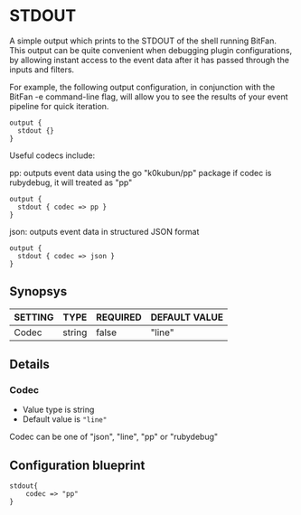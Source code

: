 # STDOUT
A simple output which prints to the STDOUT of the shell running BitFan. This output can be quite convenient when debugging plugin configurations, by allowing instant access to the event data after it has passed through the inputs and filters.

For example, the following output configuration, in conjunction with the BitFan -e command-line flag, will allow you to see the results of your event pipeline for quick iteration.
```
output {
  stdout {}
}
```
Useful codecs include:

pp: outputs event data using the go "k0kubun/pp" package
if codec is rubydebug, it will treated as "pp"
```
output {
  stdout { codec => pp }
}
```
json: outputs event data in structured JSON format
```
output {
  stdout { codec => json }
}
```

## Synopsys


| SETTING |  TYPE  | REQUIRED | DEFAULT VALUE |
|---------|--------|----------|---------------|
| Codec   | string | false    | "line"        |


## Details

### Codec
* Value type is string
* Default value is `"line"`

Codec can be one of  "json", "line", "pp" or "rubydebug"



## Configuration blueprint

```
stdout{
	codec => "pp"
}
```
